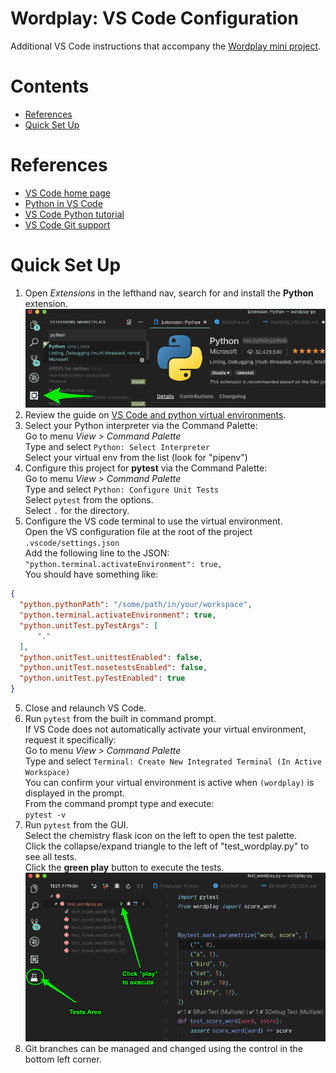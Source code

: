 # Wordplay: VS Code Configuration

Additional VS Code instructions that accompany the [Wordplay mini project](https://github.com/PDXPythonPirates/wordplay).

# Contents
- [References](#references)
- [Quick Set Up](#quick-set-up)

# References
- [VS Code home page](https://code.visualstudio.com/)
- [Python in VS Code](https://code.visualstudio.com/docs/languages/python)
- [VS Code Python tutorial](https://code.visualstudio.com/docs/python/python-tutorial)
- [VS Code Git support](https://code.visualstudio.com/docs/editor/versioncontrol#_git-support)

# Quick Set Up
1) Open _Extensions_ in the lefthand nav, search for and install the **Python** extension.  
    ![VS Code extensions](readme_assets/vs_code_extensions.png)
2) Review the guide on [VS Code and python virtual environments](https://code.visualstudio.com/docs/python/environments).
2) Select your Python interpreter via the Command Palette:  
  Go to menu _View > Command Palette_  
  Type and select `Python: Select Interpreter`  
  Select your virtual env from the list (look for "pipenv")
3) Configure this project for **pytest** via the Command Palette:  
  Go to menu _View > Command Palette_  
  Type and select `Python: Configure Unit Tests`  
  Select `pytest` from the options.  
  Select `.` for the directory.
4) Configure the VS code terminal to use the virtual environment.  
  Open the VS configuration file at the root of the project `.vscode/settings.json`  
  Add the following line to the JSON:  
  `"python.terminal.activateEnvironment": true,`  
  You should have something like:  
  ```json
  {
    "python.pythonPath": "/some/path/in/your/workspace",
    "python.terminal.activateEnvironment": true,
    "python.unitTest.pyTestArgs": [
        "."
    ],
    "python.unitTest.unittestEnabled": false,
    "python.unitTest.nosetestsEnabled": false,
    "python.unitTest.pyTestEnabled": true
  }
  ```
5) Close and relaunch VS Code.
6) Run `pytest` from the built in command prompt.  
  If VS Code does not automatically activate your virtual environment, request it specifically:  
  Go to menu _View > Command Palette_  
  Type and select `Terminal: Create New Integrated Terminal (In Active Workspace)`  
  You can confirm your virtual environment is active when `(wordplay)` is displayed in the prompt.  
  From the command prompt type and execute:  
  `pytest -v`
7) Run `pytest` from the GUI.  
  Select the chemistry flask icon on the left to open the test palette.  
  Click the collapse/expand triangle to the left of "test_wordplay.py" to see all tests.  
  Click the **green play** button to execute the tests.  
  ![VS Code test palette](readme_assets/vs_code_tests_palette.png)
8) Git branches can be managed and changed using the control in the bottom left corner.  




